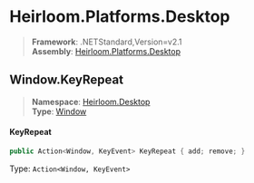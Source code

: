 # Heirloom.Platforms.Desktop

> **Framework**: .NETStandard,Version=v2.1  
> **Assembly**: [Heirloom.Platforms.Desktop][0]  

## Window.KeyRepeat

> **Namespace**: [Heirloom.Desktop][0]  
> **Type**: [Window][1]  

#### KeyRepeat

```cs
public Action<Window, KeyEvent> KeyRepeat { add; remove; }
```

Type: `Action<Window, KeyEvent>`

[0]: ../../../Heirloom.Platforms.Desktop.md
[1]: ../Window.md

